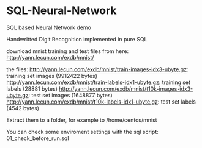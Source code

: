 # SQL-Neural-Network
SQL based Neural Network demo

Handwritted Digit Recognition implemented in pure SQL




download mnist training and test files from here:
http://yann.lecun.com/exdb/mnist/

the files:
http://yann.lecun.com/exdb/mnist/train-images-idx3-ubyte.gz:  training set images (9912422 bytes)
http://yann.lecun.com/exdb/mnist/train-labels-idx1-ubyte.gz:  training set labels (28881 bytes)
http://yann.lecun.com/exdb/mnist/t10k-images-idx3-ubyte.gz:   test set images (1648877 bytes)
http://yann.lecun.com/exdb/mnist/t10k-labels-idx1-ubyte.gz:   test set labels (4542 bytes) 

Extract them to a folder, for example  to /home/centos/mnist

You can check some enviroment settings with the sql script: 01_check_before_run.sql
